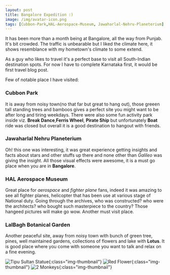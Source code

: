 ```yaml
---
layout: post
title: Bangalore Expedition :)
image: /img/avatar-icon.png
tags: [Cubbon-Park,HAL-Aerospace-Museum, Jawaharlal-Nehru-Planeterium]
---
```


It has been more than a month being at Bangalore, all the way from Punjab.
It's bit crowded. The traffic is unbearable but I liked the climate here, it shows resemblance with my hometown's climate to some extend.

As a guy who likes to travel it's a perfect base to visit all South-Indian destination spots.
For now I have to complete Karnataka first, it would be first travel blog post.

Few of notable place I have visited:

### Cubbon Park
It is away from noisy town(no that far but great to hang out), those greeen tall standing trees and bamboos gives a perfect site you might want to be after long and tiring weekdays. There were also some fun activity park inside viz. **Break Dance**,**Ferris Wheel**, **Pirate Ship** but unfortunately **Boat** ride was closed but overall it is a good destination to hangout with friends.

### Jawaharlal Nehru Planeterium
Oh! this one was interesting, it was great experience getting insights and facts about stars and other stuffs up there and none other than _Galileo_ was giving the insight. All those visual effects were awesome, it is a must go place when you are in **Bangalore**.

### HAL Aerospace Museum
Great place for _aerospace_ and _fighter plane_ fans, indeed it was amazing to see all fighter planes, helicopter that has been use at various stage of National duty. Going through the archives, who  was constructed? who were the architects? who bought such masterpiece to the country? Those hangeed pictures will make go wow. Another must visit place.

### LalBagh Botanical Garden
Another peaceful site, away from noisy town with bunch of green tree, pines, well maintained gardens, collections of flowers and lake with **Lotus**. It is good place where you come with someone you want to talk and relax on a fine evening.

![Tipu Sultan Statue](/img/horsestatue.JPG){:class="img-thumbnail"}
![Red Flower](/img/flower.JPG){:class="img-thumbnail"}
![2 Monkeys](/img/monkeystatue.jpg){:class="img-thumbnail"}
